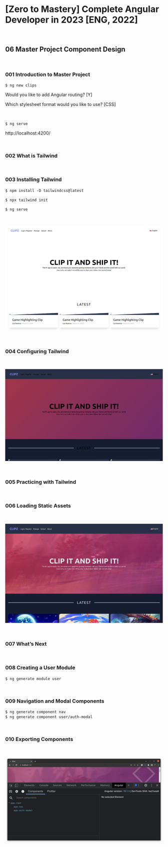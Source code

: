 # [Zero to Mastery] Complete Angular Developer in 2023 [ENG, 2022]

<br/>

## 06 Master Project Component Design

<br/>

### 001 Introduction to Master Project

```
$ ng new clips
```

Would you like to add Angular routing? [Y]

Which stylesheet format would you like to use? [CSS]

<br/>

```
$ ng serve
```

http://localhost:4200/

<br/>

### 002 What is Tailwind

<br/>

### 003 Installing Tailwind

```
$ npm install -D tailwindcss@latest
```

```
$ npx tailwind init
```

```
$ ng serve
```

<br/>

![Application](/img/pic-m06-p01.png?raw=true)

<br/>

### 004 Configuring Tailwind

<br/>

![Application](/img/pic-m06-p02.png?raw=true)

<br/>

### 005 Practicing with Tailwind

<br/>

### 006 Loading Static Assets

<br/>

![Application](/img/pic-m06-p03.png?raw=true)

<br/>

### 007 What’s Next

<br/>

### 008 Creating a User Module

```
$ ng generate module user
```

<br/>

### 009 Navigation and Modal Components

```
$ ng generate component nav
$ ng generate component user/auth-modal
```

<br/>

### 010 Exporting Components

<br/>

![Application](/img/pic-m06-p04.png?raw=true)
